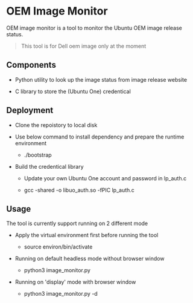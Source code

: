 # OEM Image Monitor

OEM image monitor is a tool to monitor the Ubuntu OEM image release status.

> This tool is for Dell oem image only at the moment

## Components

- Python utility to look up the image status from image release website

- C library to store the (Ubuntu One) credentical

## Deployment

- Clone the repoistory to local disk

- Use below command to install dependency and prepare the runtime environment

  - ./bootstrap

- Build the credentical library

  - Update your own Ubuntu One account and password in lp_auth.c

  - gcc -shared -o libuo_auth.so -fPIC lp_auth.c

## Usage

The tool is currently support running on 2 different mode

- Apply the virtual environment first before running the tool

  - source environ/bin/activate

- Running on default headless mode without browser window

  - python3 image_monitor.py

- Running on 'display' mode with browser window

  - python3 image_monitor.py -d
